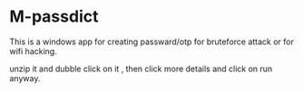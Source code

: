 # M-passdict
This is a windows app for creating passward/otp for bruteforce attack or for wifi hacking. 


unzip it and dubble click on it , then click more details and click on run anyway.

